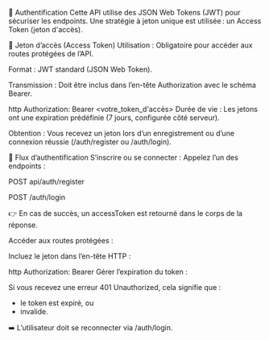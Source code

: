 🔐 Authentification
Cette API utilise des JSON Web Tokens (JWT) pour sécuriser les endpoints. Une stratégie à jeton unique est utilisée : un Access Token (jeton d'accès).

🎫 Jeton d’accès (Access Token)
Utilisation : Obligatoire pour accéder aux routes protégées de l’API.

Format : JWT standard (JSON Web Token).

Transmission : Doit être inclus dans l’en-tête Authorization avec le schéma Bearer.

http
Authorization: Bearer <votre_token_d'accès>
Durée de vie : Les jetons ont une expiration prédéfinie (7 jours, configurée côté serveur).

Obtention : Vous recevez un jeton lors d’un enregistrement ou d’une connexion réussie (/auth/register ou /auth/login).

🔁 Flux d’authentification
S’inscrire ou se connecter : Appelez l’un des endpoints :

POST api/auth/register

POST /auth/login

👉 En cas de succès, un accessToken est retourné dans le corps de la réponse.

Accéder aux routes protégées :

Incluez le jeton dans l’en-tête HTTP :

http
Authorization: Bearer <accessToken>
Gérer l’expiration du token :

Si vous recevez une erreur 401 Unauthorized, cela signifie que :

- le token est expiré,
  ou 
- invalide.

➡️ L’utilisateur doit se reconnecter via /auth/login.

